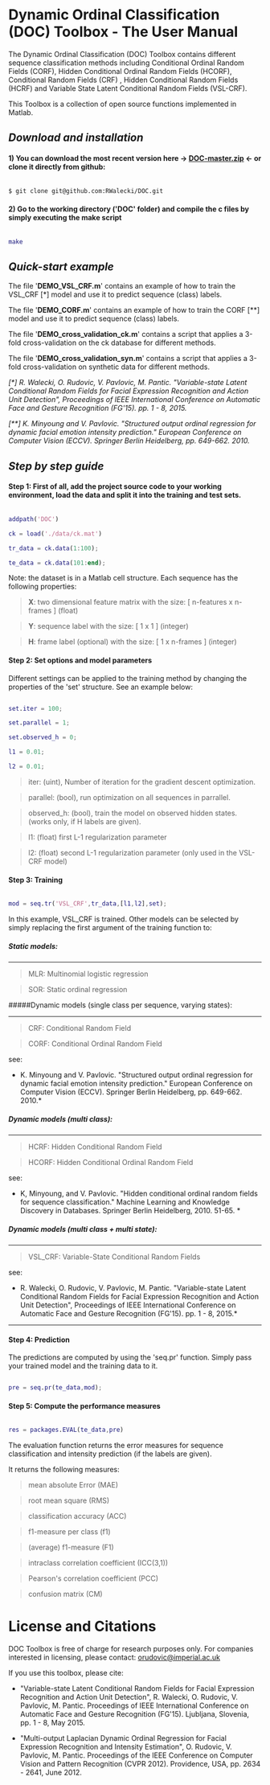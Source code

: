 #  Dynamic Ordinal Classification (DOC) Toolbox - The User Manual

The Dynamic Ordinal Classification (DOC) Toolbox contains different sequence classification methods including Conditional Ordinal Random Fields (CORF), Hidden Conditional Ordinal Random Fields (HCORF), Conditional Random Fields (CRF) , Hidden Conditional Random Fields (HCRF) and Variable State Latent Conditional Random Fields (VSL-CRF).

This Toolbox is a collection of open source functions implemented in Matlab.









## *Download and installation*

#### 1) You can download the most recent version here -> [DOC-master.zip](https://github.com/RWalecki/DOC/archive/master.zip) <- or clone it directly from github:

```sh

$ git clone git@github.com:RWalecki/DOC.git

```

#### 2) Go to the working directory ('DOC' folder) and compile the c files by simply executing the make script

```matlab

make

```







## *Quick-start example*



The file '__DEMO_VSL_CRF.m__' contains an example of how to train the VSL_CRF [*] model and use it to predict sequence (class) labels.






The file '__DEMO_CORF.m__' contains an example of how to train the CORF [**] model and use it to predict sequence (class) labels.




 



The file '__DEMO_cross_validation_ck.m__' contains a script that applies a 3-fold cross-validation on the ck database for different methods.



The file '__DEMO_cross_validation_syn.m__' contains a script that applies a 3-fold cross-validation on synthetic data for different methods.

_[*] R. Walecki, O. Rudovic, V. Pavlovic, M. Pantic. "Variable-state Latent Conditional Random Fields for Facial Expression Recognition and Action Unit Detection",  Proceedings of IEEE International Conference on Automatic Face and Gesture Recognition (FG'15). pp. 1 - 8, 2015._

_[**] K. Minyoung and V. Pavlovic. "Structured output ordinal regression for dynamic facial emotion intensity prediction." European Conference on Computer Vision (ECCV). Springer Berlin Heidelberg, pp. 649-662. 2010._



## *Step by step guide*



#### Step 1: First of all, add the project source code to your working environment, load the data and split it into the training and test sets.

```matlab

addpath('DOC')          

ck = load('./data/ck.mat') 

tr_data = ck.data(1:100);        

te_data = ck.data(101:end);     

```

Note: the dataset is in a Matlab cell structure. Each sequence has the following properties:



> __X__: two dimensional feature matrix with the size: [ n-features x n-frames ]  (float)



> __Y__: sequence label with the size: [ 1 x 1 ]  (integer)



> __H__: frame label (optional) with the size: [ 1 x n-frames ] (integer)



#### Step 2: Set options and model parameters

Different settings can be applied to the training method by changing the properties of the 'set' structure. See an example below:

```matlab

set.iter = 100; 

set.parallel = 1; 

set.observed_h = 0; 

l1 = 0.01; 

l2 = 0.01; 

```

> iter: (uint), Number of iteration for the gradient descent optimization.



> parallel: (bool), run optimization on all sequences in parrallel.



> observed_h: (bool), train the model on observed hidden states. (works only, if H labels are given).



> l1: (float) first L-1 regularization parameter



> l2: (float) second L-1 regularization parameter (only used in the VSL-CRF model) 



#### Step 3: Training

```matlab

mod = seq.tr('VSL_CRF',tr_data,[l1,l2],set);

```

In this example, VSL_CRF is trained. Other models can be selected by simply replacing the first argument of the training function to:



##### Static models:

---------------------------------



> MLR: Multinomial logistic regression



> SOR: Static ordinal regression



#####Dynamic models (single class per sequence, varying states):



---------------------------------



> CRF:  Conditional Random Field 

> CORF: Conditional Ordinal Random Field



see: 

* K. Minyoung and V. Pavlovic. "Structured output ordinal regression for dynamic facial emotion intensity prediction." European Conference on Computer Vision (ECCV). Springer Berlin Heidelberg, pp. 649-662. 2010.*




##### Dynamic models (multi class):

---------------------------------



> HCRF:  Hidden Conditional Random Field 

> HCORF: Hidden Conditional Ordinal Random Field 



see:

* K, Minyoung, and V. Pavlovic. "Hidden conditional ordinal random fields for sequence classification." Machine Learning and Knowledge Discovery in Databases. Springer Berlin Heidelberg, 2010. 51-65. *



##### Dynamic models (multi class + multi state):

---------------------------------



> VSL_CRF:  Variable-State Conditional Random Fields



see: 
* R. Walecki, O. Rudovic, V. Pavlovic, M. Pantic. "Variable-state Latent Conditional Random Fields for Facial Expression Recognition and Action Unit Detection",  Proceedings of IEEE International Conference on Automatic Face and Gesture Recognition (FG'15). pp. 1 - 8, 2015.*

---------------------------------



#### Step 4: Prediction

The predictions are computed by using the 'seq.pr' function. Simply pass your trained model and the training data to it. 

```matlab

pre = seq.pr(te_data,mod);

```



#### Step 5: Compute the performance measures

```matlab

res = packages.EVAL(te_data,pre)

```

The evaluation function returns the error measures for sequence classification and intensity prediction (if the labels are given).

It returns the following measures:



> mean absolute Error (MAE)



> root mean square (RMS)



> classification accuracy (ACC)



> f1-measure per class  (f1)



> (average) f1-measure (F1)



> intraclass correlation coefficient  (ICC(3,1))



> Pearson's correlation coefficient (PCC)



> confusion matrix (CM)



# License and Citations



DOC Toolbox is free of charge for research purposes only. For companies interested in licensing, please contact: orudovic@imperial.ac.uk



If you use this toolbox, please cite:



* "Variable-state Latent Conditional Random Fields for Facial Expression Recognition and Action Unit Detection", R. Walecki, O. Rudovic, V. Pavlovic, M. Pantic. Proceedings of IEEE International Conference on Automatic Face and Gesture Recognition (FG'15). Ljubljana, Slovenia, pp. 1 - 8, May 2015.

* "Multi-output Laplacian Dynamic Ordinal Regression for Facial Expression Recognition and Intensity Estimation", O. Rudovic, V. Pavlovic, M. Pantic. Proceedings of the IEEE Conference on Computer Vision and Pattern Recognition (CVPR 2012). Providence, USA, pp. 2634 - 2641, June 2012.
